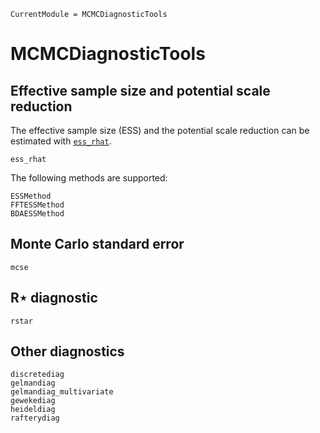 ```@meta
CurrentModule = MCMCDiagnosticTools
```

# MCMCDiagnosticTools

## Effective sample size and potential scale reduction

The effective sample size (ESS) and the potential scale reduction can be
estimated with [`ess_rhat`](@ref).

```@docs
ess_rhat
```

The following methods are supported:

```@docs
ESSMethod
FFTESSMethod
BDAESSMethod
```

## Monte Carlo standard error

```@docs
mcse
```

## R⋆ diagnostic

```@docs
rstar
```

## Other diagnostics

```@docs
discretediag
gelmandiag
gelmandiag_multivariate
gewekediag
heideldiag
rafterydiag
```